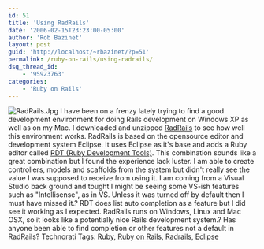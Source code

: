 ```yaml
---
id: 51
title: 'Using RadRails'
date: '2006-02-15T23:23:00-05:00'
author: 'Rob Bazinet'
layout: post
guid: 'http://localhost/~rbazinet/?p=51'
permalink: /ruby-on-rails/using-radrails/
dsq_thread_id:
    - '95923763'
categories:
    - 'Ruby on Rails'
---
```


![RadRails.Jpg](http://rbazinet.files.wordpress.com/2006/02/RadRails.Jpg) I have been on a frenzy lately trying to find a good development environment for doing Rails development on Windows XP as well as on my Mac. I downloaded and unzipped [RadRails](http://www.radrails.org/) to see how well this environment works. RadRails is based on the opensource editor and development system Eclipse. It uses Eclipse as it's base and adds a Ruby editor called [RDT (Ruby Development Tools)](http://rubyeclipse.sourceforge.net/). This combination sounds like a great combination but I found the experience lack luster. I am able to create controllers, models and scaffolds from the system but didn't really see the value I was supposed to receive from using it. I am coming from a Visual Studio back ground and tought I might be seeing some VS-ish features such as "Intellisense", as in VS. Unless it was turned off by default then I must have missed it.? RDT does list auto completion as a feature but I did see it working as I expected. RadRails runs on Windows, Linux and Mac OSX, so it looks like a potentially nice Rails development system.? Has anyone been able to find completion or other features not a default in RadRails? Technorati Tags: [Ruby](http://www.technorati.com/tags/Ruby), [Ruby on Rails](http://www.technorati.com/tags/Ruby%20on%20Rails), [Radrails](http://www.technorati.com/tags/Radrails), [Eclipse](http://www.technorati.com/tags/Eclipse)